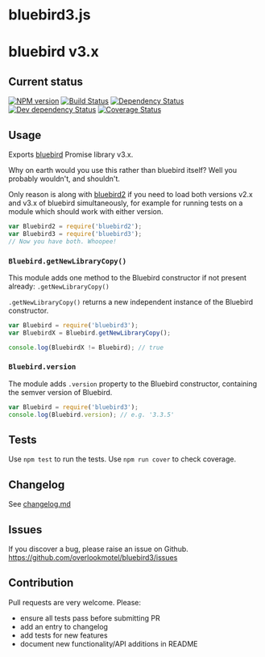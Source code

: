 # bluebird3.js

# bluebird v3.x

## Current status

[![NPM version](https://img.shields.io/npm/v/bluebird3.svg)](https://www.npmjs.com/package/bluebird3)
[![Build Status](https://img.shields.io/travis/overlookmotel/bluebird3/master.svg)](http://travis-ci.org/overlookmotel/bluebird3)
[![Dependency Status](https://img.shields.io/david/overlookmotel/bluebird3.svg)](https://david-dm.org/overlookmotel/bluebird3)
[![Dev dependency Status](https://img.shields.io/david/dev/overlookmotel/bluebird3.svg)](https://david-dm.org/overlookmotel/bluebird3)
[![Coverage Status](https://img.shields.io/coveralls/overlookmotel/bluebird3/master.svg)](https://coveralls.io/r/overlookmotel/bluebird3)

## Usage

Exports [bluebird](https://www.npmjs.com/package/bluebird) Promise library v3.x.

Why on earth would you use this rather than bluebird itself? Well you probably wouldn't, and shouldn't.

Only reason is along with [bluebird2](https://www.npmjs.com/package/bluebird2) if you need to load both versions v2.x and v3.x of bluebird simultaneously, for example for running tests on a module which should work with either version.

```js
var Bluebird2 = require('bluebird2');
var Bluebird3 = require('bluebird3');
// Now you have both. Whoopee!
```

### `Bluebird.getNewLibraryCopy()`

This module adds one method to the Bluebird constructor if not present already: `.getNewLibraryCopy()`

`.getNewLibraryCopy()` returns a new independent instance of the Bluebird constructor.

```js
var Bluebird = require('bluebird3');
var BluebirdX = Bluebird.getNewLibraryCopy();

console.log(BluebirdX != Bluebird); // true
```

### `Bluebird.version`

The module adds `.version` property to the Bluebird constructor, containing the semver version of Bluebird.

```js
var Bluebird = require('bluebird3');
console.log(Bluebird.version); // e.g. '3.3.5'
```

## Tests

Use `npm test` to run the tests. Use `npm run cover` to check coverage.

## Changelog

See [changelog.md](https://github.com/overlookmotel/bluebird3/blob/master/changelog.md)

## Issues

If you discover a bug, please raise an issue on Github. https://github.com/overlookmotel/bluebird3/issues

## Contribution

Pull requests are very welcome. Please:

* ensure all tests pass before submitting PR
* add an entry to changelog
* add tests for new features
* document new functionality/API additions in README
